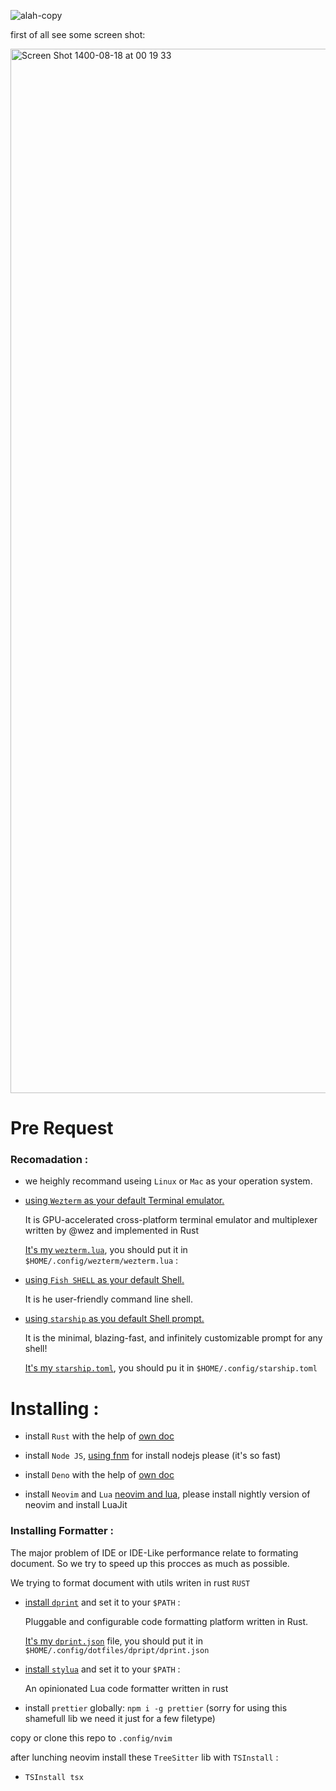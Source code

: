 ![alah-copy](https://user-images.githubusercontent.com/6236123/140812913-ccad531c-2f55-4ef8-908e-bba2387da714.jpg)

first of all see some screen shot:

<img width="1671" alt="Screen Shot 1400-08-18 at 00 19 33" src="https://user-images.githubusercontent.com/6236123/140816097-850f4503-6fe2-4db8-8b12-9a201a6974c2.png">

# Pre Request

### Recomadation :

- we heighly recommand useing `Linux` or `Mac` as your operation system.

- [using `Wezterm` as your default Terminal emulator.](https://github.com/wez/wezterm)

  It is GPU-accelerated cross-platform terminal emulator and multiplexer written by @wez and implemented in Rust

  [It's my `wezterm.lua`](https://raw.githubusercontent.com/hemedani/dotfiles/main/wezterm/wezterm.lua), you should put it in `$HOME/.config/wezterm/wezterm.lua` :

- [using `Fish SHELL` as your default Shell.](https://github.com/fish-shell/fish-shell)

  It is he user-friendly command line shell.

- [using `starship` as you default Shell prompt.](https://github.com/starship/starship)

  It is the minimal, blazing-fast, and infinitely customizable prompt for any shell!

  [It's my `starship.toml`](https://raw.githubusercontent.com/hemedani/dotfiles/main/starship.toml), you should pu it in `$HOME/.config/starship.toml`

# Installing :

- install `Rust` with the help of [own doc](https://www.rust-lang.org/tools/install)

- install `Node JS`, [using fnm](https://github.com/Schniz/fnm) for install nodejs please (it's so fast)

- install `Deno` with the help of [own doc](https://deno.land/#installation)

- install `Neovim` and `Lua` [neovim and lua](https://github.com/neovim/neovim/wiki/Installing-Neovim), please install nightly version of neovim and install LuaJit

### Installing Formatter :

The major problem of IDE or IDE-Like performance relate to formating document. So we try to speed up this procces as much as possible.

We trying to format document with utils writen in rust `RUST`

- [install `dprint`](https://github.com/dprint/dprint) and set it to your `$PATH` :

  Pluggable and configurable code formatting platform written in Rust.

  [It's my `dprint.json`](https://raw.githubusercontent.com/hemedani/dotfiles/main/dpript/dprint.json) file, you should put it in `$HOME/.config/dotfiles/dpript/dprint.json`

- [install `stylua`](https://github.com/JohnnyMorganz/StyLua) and set it to your `$PATH` :

  An opinionated Lua code formatter written in rust

- install `prettier` globally: `npm i -g prettier` (sorry for using this shamefull lib we need it just for a few filetype)

copy or clone this repo to `.config/nvim`

after lunching neovim install these `TreeSitter` lib with `TSInstall` :

- `TSInstall tsx`
